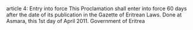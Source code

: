 article 4: Entry into force
This Proclamation shall enter into force 60 days after the date of its publication in the Gazette of Eritrean Laws. Done at Asmara, this 1st day of April 2011. Government of Eritrea
<ul>
</ul>